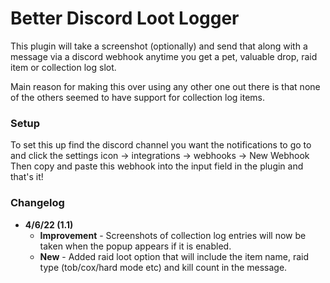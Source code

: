 # Better Discord Loot Logger
This plugin will take a screenshot (optionally) and send that along with a message via a discord webhook anytime you get a pet, valuable drop, raid item or collection log slot.

Main reason for making this over using any other one out there is that none of the others seemed to have support for collection log items.

### Setup
To set this up find the discord channel you want the notifications to go to and click the settings icon -> integrations -> webhooks -> New Webhook
Then copy and paste this webhook into the input field in the plugin and that's it!

### Changelog
- **4/6/22 (1.1)**  
  - **Improvement** - Screenshots of collection log entries will now be taken when the popup appears if it is enabled.
  - **New** - Added raid loot option that will include the item name, raid type (tob/cox/hard mode etc) and kill count in the message.